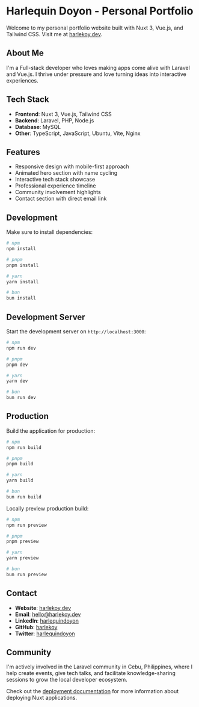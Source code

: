 # Harlequin Doyon - Personal Portfolio

Welcome to my personal portfolio website built with Nuxt 3, Vue.js, and Tailwind CSS. Visit me at [harlekoy.dev](https://harlekoy.dev).

## About Me

I'm a Full-stack developer who loves making apps come alive with Laravel and Vue.js. I thrive under pressure and love turning ideas into interactive experiences.

## Tech Stack

- **Frontend**: Nuxt 3, Vue.js, Tailwind CSS
- **Backend**: Laravel, PHP, Node.js
- **Database**: MySQL
- **Other**: TypeScript, JavaScript, Ubuntu, Vite, Nginx

## Features

- Responsive design with mobile-first approach
- Animated hero section with name cycling
- Interactive tech stack showcase
- Professional experience timeline
- Community involvement highlights
- Contact section with direct email link

## Development

Make sure to install dependencies:

```bash
# npm
npm install

# pnpm
pnpm install

# yarn
yarn install

# bun
bun install
```

## Development Server

Start the development server on `http://localhost:3000`:

```bash
# npm
npm run dev

# pnpm
pnpm dev

# yarn
yarn dev

# bun
bun run dev
```

## Production

Build the application for production:

```bash
# npm
npm run build

# pnpm
pnpm build

# yarn
yarn build

# bun
bun run build
```

Locally preview production build:

```bash
# npm
npm run preview

# pnpm
pnpm preview

# yarn
yarn preview

# bun
bun run preview
```

## Contact

- **Website**: [harlekoy.dev](https://harlekoy.dev)
- **Email**: hello@harlekoy.dev
- **LinkedIn**: [harlequindoyon](https://linkedin.com/in/harlequindoyon)
- **GitHub**: [harlekoy](https://github.com/harlekoy)
- **Twitter**: [harlequindoyon](https://x.com/harlequindoyon)

## Community

I'm actively involved in the Laravel community in Cebu, Philippines, where I help create events, give tech talks, and facilitate knowledge-sharing sessions to grow the local developer ecosystem.

Check out the [deployment documentation](https://nuxt.com/docs/getting-started/deployment) for more information about deploying Nuxt applications.
